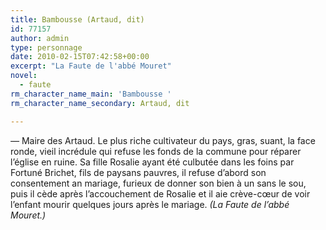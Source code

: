 ```yaml
---
title: Bambousse (Artaud, dit)
id: 77157
author: admin
type: personnage
date: 2010-02-15T07:42:58+00:00
excerpt: "La Faute de l'abbé Mouret"
novel:
  - faute
rm_character_name_main: 'Bambousse '
rm_character_name_secondary: Artaud, dit

---
```

_—_ Maire des Artaud. Le plus riche cultivateur du pays, gras, suant, la face ronde, vieil incrédule qui refuse les fonds de la commune pour réparer l&rsquo;église en ruine. Sa fille Rosalie ayant été culbutée dans les foins par Fortuné Brichet, fils de paysans pauvres, il refuse d&rsquo;abord son consentement an mariage, furieux de donner son bien à un sans le sou, puis il cède après l&rsquo;accouchement de Rosalie et il aie crève-cœur de voir l&rsquo;enfant mourir quelques jours après le mariage. _(La Faute de l&rsquo;abbé Mouret.)_